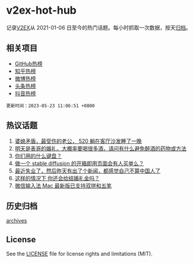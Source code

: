 # v2ex-hot-hub

 记录[V2EX](https://www.v2ex.com/)从 2021-01-06 日至今的热门话题。每小时抓取一次数据，按天[归档](archives)。
 
 ## 相关项目

- [GitHub热榜](https://github.com/snaildev/github-hot-hub)
- [知乎热榜](https://github.com/snaildev/zhihu-hot-hub)
- [微博热榜](https://github.com/snaildev/weibo-hot-hub)
- [头条热榜](https://github.com/snaildev/toutiao-hot-hub)
- [抖音热榜](https://github.com/snaildev/douyin-hot-hub)


 `更新时间：2023-05-23 11:06:51 +0800`

## 热议话题

1. [婆媳矛盾，最受伤的老公， 520 躺在客厅沙发睡了一晚](https://www.v2ex.com/t/941970)
1. [明天是表哥的婚礼，大概率要喝很多酒，请问有什么避免醉酒的药物或方法](https://www.v2ex.com/t/941920)
1. [你们用的什么键盘？](https://www.v2ex.com/t/941912)
1. [做一个 stable diffusion 的开箱即用页面会有人买单么？](https://www.v2ex.com/t/941872)
1. [最近失业了，然后昨天有出了个新闻，都感觉自己不算中国人了](https://www.v2ex.com/t/942133)
1. [这样的情况下 你还会给结婚礼金吗？](https://www.v2ex.com/t/941915)
1. [微信输入法 Mac 最新版已支持双拼和五笔](https://www.v2ex.com/t/941919)

## 历史归档

[archives](archives)

## License

See the [LICENSE](LICENSE) file for license rights and limitations (MIT).
